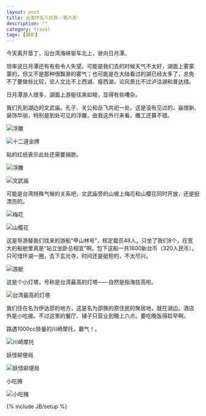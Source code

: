 ```yaml
---
layout: post
title: 台湾环岛八日游——第六天
description: ""
category: travel
tags: [摄影]
---
```


今天离开垦丁，沿台湾海峡驱车北上，驶向日月潭。

坦率说日月潭还有有些令人失望。可能是我们去的时候天气不太好，湖面上雾蒙
蒙的，但又不是那种很飘渺的雾气；也可能是在大陆看过的湖已经太多了，总免
不了要做些比较，论人文比不上西湖、瘦西湖，论风景比不过泸沽湖和普达措。

日月潭游人很多，湖面上游艇往来如梭，显得有些嘈杂。

我们先到湖边的文武庙。孔子、关公和岳飞共祀一处，这是没有见过的。庙很新、
装饰华丽，特别是到处可见的浮雕，由我这外行来看，雕工还算不错。

![浮雕](http://i46.photobucket.com/albums/f136/bird_frank/_IGP6039_zps0f0aa0df.jpg)

![十二道金牌](http://i46.photobucket.com/albums/f136/bird_frank/_IGP6041_zps3cefd9df.jpg)

贴的红纸表示此处还需要捐款。

![浮雕](http://i46.photobucket.com/albums/f136/bird_frank/_IGP6042_zps89d36f83.jpg)

![文武庙](http://i46.photobucket.com/albums/f136/bird_frank/_IGP6040_zpsf4f1bfbc.jpg)

可能是台湾特殊气候的关系吧，文武庙旁的山坡上梅花和山樱花同时开放，还是挺漂亮的。

![梅花](http://i46.photobucket.com/albums/f136/bird_frank/_IGP6059_zpsba657c07.jpg)

![山樱花](http://i46.photobucket.com/albums/f136/bird_frank/_IGP6061_zpsfde67e25.jpg)

这是导游替我们找来的游船“甲山林号”，核定载员48人，只坐了我们8个，在宽
大的船舱里真是“站立坐卧总相宜”啊。包下这船一共1600新台币（320人民币）。
只可惜环湖一圈，去下玄光寺，时间还是挺短的，不太尽兴。

![游艇](http://i46.photobucket.com/albums/f136/bird_frank/_IGP6083_zps2a8a075b.jpg)

这是个小灯塔，号称是台湾最高的灯塔——自然是指海拔高啦。

![台湾最高的灯塔](http://i46.photobucket.com/albums/f136/bird_frank/_IGP6094_zps28e8716f.jpg)

我们住在名为伊达邵的地方，这是名为邵族的原住民的聚居地，就在湖边。酒店
外是小吃接。不过这里的餐厅、铺子只营业到晚上六点。要吃晚饭得趁早啊。

路遇1000cc排量的川崎摩托，霸气！。

![川崎摩托](http://i46.photobucket.com/albums/f136/bird_frank/_IGP6063_zps8b32c45c.jpg)

妖怪邮便局

![妖怪邮便局](http://i46.photobucket.com/albums/f136/bird_frank/_IGP6101_zps474f66e8.jpg)

小吃摊

![小吃摊](http://i46.photobucket.com/albums/f136/bird_frank/_IGP6103_zps82af7ac8.jpg)

{% include JB/setup %}
